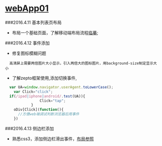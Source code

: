 # [webApp01](http://sandbox.runjs.cn/show/kosjw1dw)
###2016.4.11 基本列表页布局

+ 布局一个基础页面，了解移动端布局流程[临摹](http://www.duanliang920.com/learn/web/html5/304.html);

###2016.4.12 事件添加

+ 修复图标模糊问题
```
  高清屏上需要两倍图片大小显示，引入两倍大的图标图片，用background-size制定显示大小
```
+ 了解zepto框架使用,添加切换事件,
```js
  var UA=window.navigator.userAgent.toLowerCase();
	var Click="click";
  if(/ipad|iphone|android/.test(UA)){
				Click="tap";
			}
	oDiv[Click](function(){
	  //方便web端调试判断浏览器后用事件
	})
```
###2016.4.13 侧边栏添加
+ 熟悉css3，添加侧边栏滑出事件，[布局参照](http://codepen.io/DonPage/pen/DLdlE)
